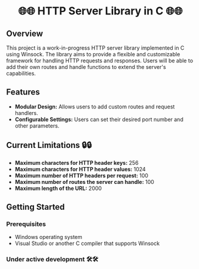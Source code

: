 
<h1 align="center">🌐🌐 HTTP Server Library in C 🌐🌐</h1>

## Overview

This project is a work-in-progress HTTP server library implemented in C using Winsock. The library aims to provide a flexible and customizable framework for handling HTTP requests and responses. Users will be able to add their own routes and handle functions to extend the server's capabilities.

## Features

- **Modular Design:** Allows users to add custom routes and request handlers.
- **Configurable Settings:** Users can set their desired port number and other parameters.

## Current Limitations 🔒🔒

- **Maximum characters for HTTP header keys:** 256
- **Maximum characters for HTTP header values:** 1024
- **Maximum number of HTTP headers per request:** 100
- **Maximum number of routes the server can handle:** 100
- **Maximum length of the URL:** 2000

## Getting Started

### Prerequisites

- Windows operating system
- Visual Studio or another C compiler that supports Winsock

### Under active development 🛠️🛠️
